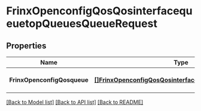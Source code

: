 # FrinxOpenconfigQosQosinterfacequeuetopQueuesQueueRequest

## Properties
Name | Type | Description | Notes
------------ | ------------- | ------------- | -------------
**FrinxOpenconfigQosqueue** | [**[]FrinxOpenconfigQosQosinterfacequeuetopQueuesQueue**](frinx.openconfig.qos.qosinterfacequeuetop.queues.Queue.md) |  | [optional] [default to null]

[[Back to Model list]](../README.md#documentation-for-models) [[Back to API list]](../README.md#documentation-for-api-endpoints) [[Back to README]](../README.md)


